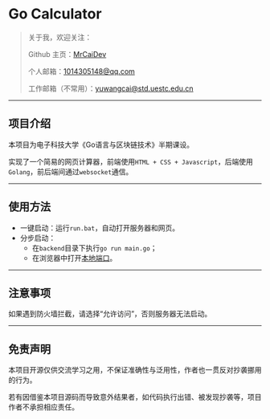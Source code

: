 # Go Calculator

> 关于我，欢迎关注：
>
> Github 主页：[MrCaiDev](https://github.com/MrCaiDev)
>
> 个人邮箱：1014305148@qq.com
>
> 工作邮箱（不常用）：yuwangcai@std.uestc.edu.cn

---

## 项目介绍

本项目为电子科技大学《Go语言与区块链技术》半期课设。

实现了一个简易的网页计算器，前端使用`HTML + CSS + Javascript`，后端使用`Golang`，前后端间通过`websocket`通信。

---

## 使用方法

- 一键启动：运行`run.bat`，自动打开服务器和网页。
- 分步启动：
  - 在`backend`目录下执行`go run main.go`；
  - 在浏览器中打开[本地端口](localhost:1234/frontend/)。

---

## 注意事项

如果遇到防火墙拦截，请选择“允许访问”，否则服务器无法启动。

---

## 免责声明

本项目开源仅供交流学习之用，不保证准确性与泛用性，作者也一贯反对抄袭挪用的行为。

若有因借鉴本项目源码而导致意外结果者，如代码执行出错、被发现抄袭等，项目作者不承担相应责任。
